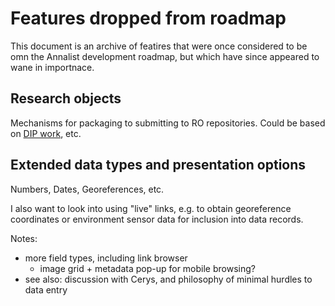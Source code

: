 # Features dropped from roadmap

This document is an archive of featires that were once considered to be omn the Annalist development roadmap, but which have since appeared to wane in importnace.


## Research objects

Mechanisms for packaging to submitting to RO repositories.  Could be based on [DIP work](https://github.com/CottageLabs/dip), etc.


## Extended data types and presentation options

Numbers, Dates, Georeferences, etc.

I also want to look into using "live" links, e.g. to obtain georeference coordinates or environment sensor data for inclusion into data records.

Notes:

- more field types, including link browser
    - image grid + metadata pop-up for mobile browsing?
- see also: discussion with Cerys, and philosophy of minimal hurdles to data entry



